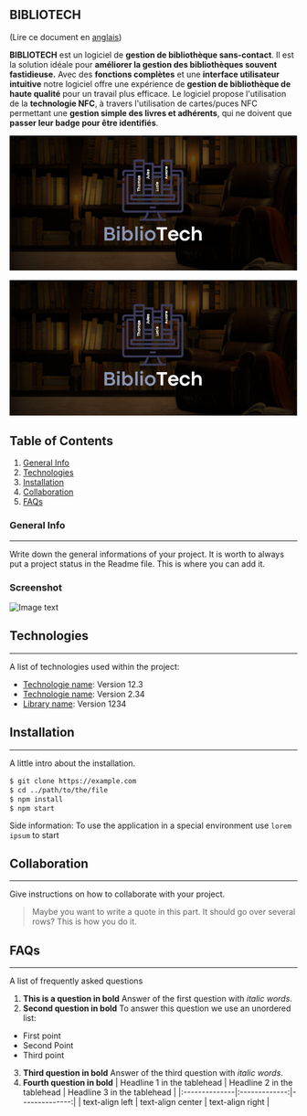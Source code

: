 ## BIBLIOTECH

(Lire ce document en [anglais](README.md))

**BIBLIOTECH** est un logiciel de **gestion de bibliothèque sans-contact**. Il est la solution idéale pour **améliorer la gestion des bibliothèques souvent fastidieuse.**
Avec des **fonctions complètes** et une **interface utilisateur intuitive** notre logiciel offre une expérience de **gestion de bibliothèque de haute qualité** pour un travail plus efficace. 
Le logiciel propose l'utilisation de la **technologie NFC**, à travers l'utilisation de cartes/puces NFC permettant une **gestion simple des livres et adhérents**, qui ne doivent que **passer leur badge pour être identifiés**.

![Cover](https://github.com/StMa-Info-Tech/BIBLIOTECH/blob/main/img_readme/fond.PNG)

<p align="center">
  <img src="https://github.com/StMa-Info-Tech/BIBLIOTECH/blob/main/img_readme/fond.PNG" alt="Sublime's custom image"/>
</p>

## Table of Contents
1. [General Info](#general-info)
2. [Technologies](#technologies)
3. [Installation](#installation)
4. [Collaboration](#collaboration)
5. [FAQs](#faqs)
### General Info
***
Write down the general informations of your project. It is worth to always put a project status in the Readme file. This is where you can add it. 
### Screenshot
![Image text](https://www.united-internet.de/fileadmin/user_upload/Brands/Downloads/Logo_IONOS_by.jpg)
## Technologies
***
A list of technologies used within the project:
* [Technologie name](https://example.com): Version 12.3 
* [Technologie name](https://example.com): Version 2.34
* [Library name](https://example.com): Version 1234
## Installation
***
A little intro about the installation. 
```
$ git clone https://example.com
$ cd ../path/to/the/file
$ npm install
$ npm start
```
Side information: To use the application in a special environment use ```lorem ipsum``` to start
## Collaboration
***
Give instructions on how to collaborate with your project.
> Maybe you want to write a quote in this part. 
> It should go over several rows?
> This is how you do it.
## FAQs
***
A list of frequently asked questions
1. **This is a question in bold**
Answer of the first question with _italic words_. 
2. __Second question in bold__ 
To answer this question we use an unordered list:
* First point
* Second Point
* Third point
3. **Third question in bold**
Answer of the third question with *italic words*.
4. **Fourth question in bold**
| Headline 1 in the tablehead | Headline 2 in the tablehead | Headline 3 in the tablehead |
|:--------------|:-------------:|--------------:|
| text-align left | text-align center | text-align right |
